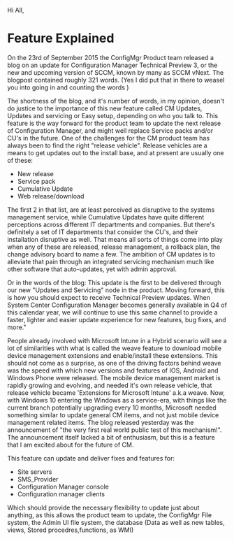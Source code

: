 Hi All,
<h1>Feature Explained</h1>
On the 23rd of September 2015 the ConfigMgr Product team released a blog on an update for Configuration Manager Technical Preview 3, or the new and upcoming version of SCCM, known by many as SCCM vNext. The blogpost contained roughly 321 words. (Yes I did put that in there to weasel you into going in and counting the words )

The shortness of the blog, and it's number of words, in my opinion, doesn't do justice to the importance of this new feature called CM Updates, Updates and servicing or Easy setup, depending on who you talk to. This feature is the way forward for the product team to update the next release of Configuration Manager, and might well replace Service packs and/or CU's in the future. One of the challenges for the CM product team has always been to find the right "release vehicle". Release vehicles are a means to get updates out to the install base, and at present are usually one of these:
<ul>
	<li>New release</li>
	<li>Service pack</li>
	<li>Cumulative Update</li>
	<li>Web release/download</li>
</ul>
The first 2 in that list, are at least perceived as disruptive to the systems management service, while Cumulative Updates have quite different perceptions across different IT departments and companies. But there's definitely a set of IT departments that consider the CU's, and their installation disruptive as well. That means all sorts of things come into play when any of these are released, release management, a rollback plan, the change advisory board to name a few. The ambition of CM updates is to alleviate that pain through an integrated servicing mechanism much like other software that auto-updates, yet with admin approval.

Or in the words of the blog: This update is the first to be delivered through our new "Updates and Servicing" node in the product. Moving forward, this is how you should expect to receive Technical Preview updates. When System Center Configuration Manager becomes generally available in Q4 of this calendar year, we will continue to use this same channel to provide a faster, lighter and easier update experience for new features, bug fixes, and more."

People already involved with Microsoft Intune in a Hybrid scenario will see a lot of similarities with what is called the weave feature to download mobile device management extensions and enable/install these extensions. This should not come as a surprise, as one of the driving factors behind weave was the speed with which new versions and features of IOS, Android and Windows Phone were released. The mobile device management market is rapidly growing and evolving, and needed it's own release vehicle, that release vehicle became 'Extensions for Microsoft Intune' a.k.a weave. Now, with Windows 10 entering the Windows as a service-era, with things like the current branch potentially upgrading every 10 months, Microsoft needed something similar to update general CM items, and not just mobile device management related items. The blog released yesterday was the announcement of "the very first real world public test of this mechanism!". The announcement itself lacked a bit of enthusiasm, but this is a feature that I am excited about for the future of CM.

This feature can update and deliver fixes and features for:
<ul>
	<li>Site servers</li>
	<li>SMS_Provider</li>
	<li>Configuration Manager console</li>
	<li>Configuration manager clients</li>
</ul>
Which should provide the necessary flexibility to update just about anything, as this allows the product team to update, the ConfigMgr File system, the Admin UI file system, the database (Data as well as new tables, views, Stored procedres,functions, as WMI)

